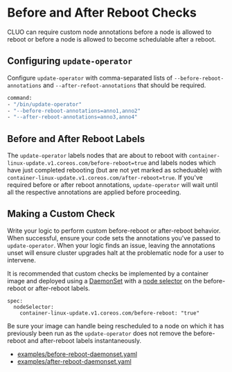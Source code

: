 # Before and After Reboot Checks

CLUO can require custom node annotations before a node is allowed to reboot or
before a node is allowed to become schedulable after a reboot. 

## Configuring `update-operator`

Configure `update-operator` with comma-separated lists of
`--before-reboot-annotations` and `--after-refoot-annotations` that should be
required.

```bash
command:
- "/bin/update-operator"
- "--before-reboot-annotations=anno1,anno2"
- "--after-reboot-annotations=anno3,anno4"
```

## Before and After Reboot Labels

The `update-operator` labels nodes that are about to reboot with
`container-linux-update.v1.coreos.com/before-reboot=true` and labels nodes which
have just completed rebooting (but are not yet marked as scheduable) with
`container-linux-update.v1.coreos.com/after-reboot=true`. If you've required
before or after reboot annotations, `update-operator` will wait until all
the respective annotations are applied before proceeding.

## Making a Custom Check

Write your logic to perform custom before-reboot or after-reboot behavior. When
successful, ensure your code sets the annotations you've passed to
`update-operator`. When your logic finds an issue, leaving the annotations unset
will ensure cluster upgrades halt at the problematic node for a user to
intervene.

It is recommended that custom checks be implemented by a container image and
deployed using a [DaemonSet][1] with a [node selector][2] on the before-reboot
or after-reboot labels. 

```
spec:
  nodeSelector:
    container-linux-update.v1.coreos.com/before-reboot: "true"
```

Be sure your image can handle being rescheduled to a node on which it has
previously been run as the `update-operator` does not remove the before-reboot
and after-reboot labels instantaneously.

* [examples/before-reboot-daemonset.yaml][3]
* [examples/after-reboot-daemonset.yaml][4]

[1]: https://kubernetes.io/docs/concepts/workloads/controllers/daemonset/
[2]: https://kubernetes.io/docs/concepts/configuration/assign-pod-node/#nodeselector
[3]: ../examples/before-reboot-daemonset.yaml
[4]: ../examples/after-reboot-daemonset.yaml
